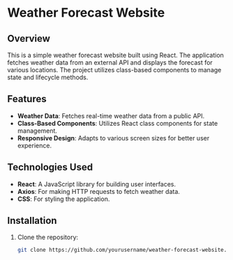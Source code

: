 # Weather Forecast Website

## Overview

This is a simple weather forecast website built using React. The application fetches weather data from an external API and displays the forecast for various locations. The project utilizes class-based components to manage state and lifecycle methods.

## Features

- **Weather Data**: Fetches real-time weather data from a public API.
- **Class-Based Components**: Utilizes React class components for state management.
- **Responsive Design**: Adapts to various screen sizes for better user experience.

## Technologies Used

- **React**: A JavaScript library for building user interfaces.
- **Axios**: For making HTTP requests to fetch weather data.
- **CSS**: For styling the application.

## Installation

1. Clone the repository:
   ```bash
   git clone https://github.com/yourusername/weather-forecast-website.git
